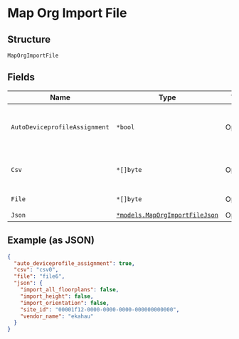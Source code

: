 
# Map Org Import File

## Structure

`MapOrgImportFile`

## Fields

| Name | Type | Tags | Description |
|  --- | --- | --- | --- |
| `AutoDeviceprofileAssignment` | `*bool` | Optional | whether to auto assign device to deviceprofile by name |
| `Csv` | `*[]byte` | Optional | csv file for ap name mapping, optional |
| `File` | `*[]byte` | Optional | ekahau or ibwave file |
| `Json` | [`*models.MapOrgImportFileJson`](../../doc/models/map-org-import-file-json.md) | Optional | - |

## Example (as JSON)

```json
{
  "auto_deviceprofile_assignment": true,
  "csv": "csv0",
  "file": "file6",
  "json": {
    "import_all_floorplans": false,
    "import_height": false,
    "import_orientation": false,
    "site_id": "00001f12-0000-0000-0000-000000000000",
    "vendor_name": "ekahau"
  }
}
```

